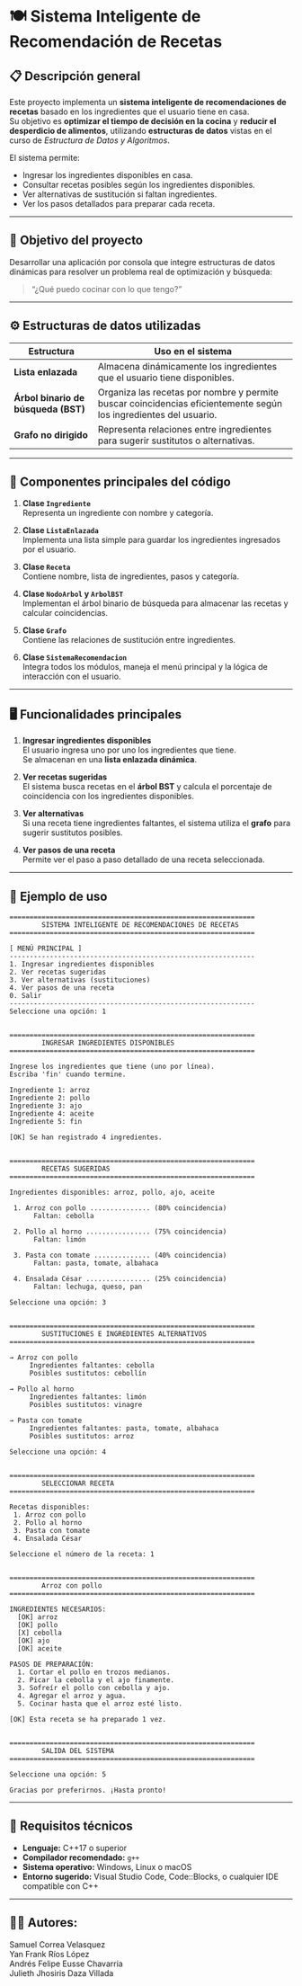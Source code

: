 # 🍽️ Sistema Inteligente de Recomendación de Recetas

## 📋 Descripción general
Este proyecto implementa un **sistema inteligente de recomendaciones de recetas** basado en los ingredientes que el usuario tiene en casa.  
Su objetivo es **optimizar el tiempo de decisión en la cocina** y **reducir el desperdicio de alimentos**, utilizando **estructuras de datos** vistas en el curso de *Estructura de Datos y Algoritmos*.

El sistema permite:
- Ingresar los ingredientes disponibles en casa.  
- Consultar recetas posibles según los ingredientes disponibles.  
- Ver alternativas de sustitución si faltan ingredientes.  
- Ver los pasos detallados para preparar cada receta.  

---

## 🧠 Objetivo del proyecto
Desarrollar una aplicación por consola que integre estructuras de datos dinámicas para resolver un problema real de optimización y búsqueda:

> “¿Qué puedo cocinar con lo que tengo?”

---

## ⚙️ Estructuras de datos utilizadas

| Estructura | Uso en el sistema |
|-------------|------------------|
| **Lista enlazada** | Almacena dinámicamente los ingredientes que el usuario tiene disponibles. |
| **Árbol binario de búsqueda (BST)** | Organiza las recetas por nombre y permite buscar coincidencias eficientemente según los ingredientes del usuario. |
| **Grafo no dirigido** | Representa relaciones entre ingredientes para sugerir sustitutos o alternativas. |

---

## 🧩 Componentes principales del código

1. **Clase `Ingrediente`**  
   Representa un ingrediente con nombre y categoría.

2. **Clase `ListaEnlazada`**  
   Implementa una lista simple para guardar los ingredientes ingresados por el usuario.

3. **Clase `Receta`**  
   Contiene nombre, lista de ingredientes, pasos y categoría.

4. **Clase `NodoArbol` y `ArbolBST`**  
   Implementan el árbol binario de búsqueda para almacenar las recetas y calcular coincidencias.

5. **Clase `Grafo`**  
   Contiene las relaciones de sustitución entre ingredientes.

6. **Clase `SistemaRecomendacion`**  
   Integra todos los módulos, maneja el menú principal y la lógica de interacción con el usuario.

---

## 🖥️ Funcionalidades principales

1. **Ingresar ingredientes disponibles**  
   El usuario ingresa uno por uno los ingredientes que tiene.  
   Se almacenan en una **lista enlazada dinámica**.

2. **Ver recetas sugeridas**  
   El sistema busca recetas en el **árbol BST** y calcula el porcentaje de coincidencia con los ingredientes disponibles.

3. **Ver alternativas**  
   Si una receta tiene ingredientes faltantes, el sistema utiliza el **grafo** para sugerir sustitutos posibles.

4. **Ver pasos de una receta**  
   Permite ver el paso a paso detallado de una receta seleccionada.

---

## 🧪 Ejemplo de uso

```text
=============================================================
        SISTEMA INTELIGENTE DE RECOMENDACIONES DE RECETAS
=============================================================

[ MENÚ PRINCIPAL ]
-------------------------------------------------------------
1. Ingresar ingredientes disponibles
2. Ver recetas sugeridas
3. Ver alternativas (sustituciones)
4. Ver pasos de una receta
0. Salir
-------------------------------------------------------------
Seleccione una opción: 1


=============================================================
        INGRESAR INGREDIENTES DISPONIBLES
=============================================================

Ingrese los ingredientes que tiene (uno por línea).
Escriba 'fin' cuando termine.

Ingrediente 1: arroz
Ingrediente 2: pollo
Ingrediente 3: ajo
Ingrediente 4: aceite
Ingrediente 5: fin

[OK] Se han registrado 4 ingredientes.


=============================================================
        RECETAS SUGERIDAS
=============================================================

Ingredientes disponibles: arroz, pollo, ajo, aceite

 1. Arroz con pollo ............... (80% coincidencia)
      Faltan: cebolla

 2. Pollo al horno ................ (75% coincidencia)
      Faltan: limón

 3. Pasta con tomate .............. (40% coincidencia)
      Faltan: pasta, tomate, albahaca

 4. Ensalada César ................ (25% coincidencia)
      Faltan: lechuga, queso, pan

Seleccione una opción: 3


=============================================================
        SUSTITUCIONES E INGREDIENTES ALTERNATIVOS
=============================================================

→ Arroz con pollo
     Ingredientes faltantes: cebolla
     Posibles sustitutos: cebollín

→ Pollo al horno
     Ingredientes faltantes: limón
     Posibles sustitutos: vinagre

→ Pasta con tomate
     Ingredientes faltantes: pasta, tomate, albahaca
     Posibles sustitutos: arroz

Seleccione una opción: 4


=============================================================
        SELECCIONAR RECETA
=============================================================

Recetas disponibles:
 1. Arroz con pollo
 2. Pollo al horno
 3. Pasta con tomate
 4. Ensalada César

Seleccione el número de la receta: 1


=============================================================
        Arroz con pollo
=============================================================

INGREDIENTES NECESARIOS:
  [OK] arroz
  [OK] pollo
  [X] cebolla
  [OK] ajo
  [OK] aceite

PASOS DE PREPARACIÓN:
  1. Cortar el pollo en trozos medianos.
  2. Picar la cebolla y el ajo finamente.
  3. Sofreír el pollo con cebolla y ajo.
  4. Agregar el arroz y agua.
  5. Cocinar hasta que el arroz esté listo.

[OK] Esta receta se ha preparado 1 vez.


=============================================================
        SALIDA DEL SISTEMA
=============================================================

Seleccione una opción: 5

Gracias por preferirnos. ¡Hasta pronto!
```
---

## 🧱 Requisitos técnicos

- **Lenguaje:** C++17 o superior  
- **Compilador recomendado:** `g++`  
- **Sistema operativo:** Windows, Linux o macOS  
- **Entorno sugerido:** Visual Studio Code, Code::Blocks, o cualquier IDE compatible con C++

---

## 👨‍💻 Autores:

Samuel Correa Velasquez  
Yan Frank Ríos López   
Andrés Felipe Eusse Chavarria  
Julieth Jhosiris Daza Villada



